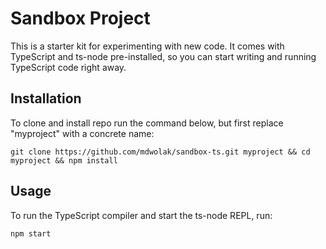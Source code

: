 # Sandbox Project

This is a starter kit for experimenting with new code. It comes with TypeScript and ts-node pre-installed, so you can start writing and running TypeScript code right away.

## Installation
To clone and install repo run the command below, but first replace "myproject" with a concrete name:
```
git clone https://github.com/mdwolak/sandbox-ts.git myproject && cd myproject && npm install
```

## Usage

To run the TypeScript compiler and start the ts-node REPL, run:
```
npm start
```
